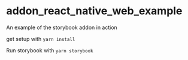 # addon_react_native_web_example
An example of the storybook addon in action

get setup with `yarn install`

Run storybook with `yarn storybook`
